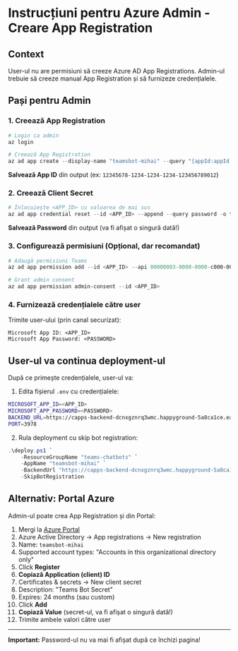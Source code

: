 # Instrucțiuni pentru Azure Admin - Creare App Registration

## Context
User-ul nu are permisiuni să creeze Azure AD App Registrations. Admin-ul trebuie să creeze manual App Registration și să furnizeze credențialele.

## Pași pentru Admin

### 1. Creează App Registration

```powershell
# Login ca admin
az login

# Creează App Registration
az ad app create --display-name "teamsbot-mihai" --query "{appId:appId,displayName:displayName}" -o json
```

**Salvează App ID** din output (ex: `12345678-1234-1234-1234-123456789012`)

### 2. Creează Client Secret

```powershell
# Înlocuiește <APP_ID> cu valoarea de mai sus
az ad app credential reset --id <APP_ID> --append --query password -o tsv
```

**Salvează Password** din output (va fi afișat o singură dată!)

### 3. Configurează permisiuni (Opțional, dar recomandat)

```powershell
# Adaugă permisiuni Teams
az ad app permission add --id <APP_ID> --api 00000003-0000-0000-c000-000000000000 --api-permissions e1fe6dd8-ba31-4d61-89e7-88639da4683d=Scope

# Grant admin consent
az ad app permission admin-consent --id <APP_ID>
```

### 4. Furnizează credențialele către user

Trimite user-ului (prin canal securizat):
```
Microsoft App ID: <APP_ID>
Microsoft App Password: <PASSWORD>
```

## User-ul va continua deployment-ul

După ce primește credențialele, user-ul va:

1. Edita fișierul `.env` cu credențialele:
```bash
MICROSOFT_APP_ID=<APP_ID>
MICROSOFT_APP_PASSWORD=<PASSWORD>
BACKEND_URL=https://capps-backend-dcnxgznrq3wmc.happyground-5a8ca1ce.eastus.azurecontainerapps.io
PORT=3978
```

2. Rula deployment cu skip bot registration:
```powershell
.\deploy.ps1 `
    -ResourceGroupName "teams-chatbots" `
    -AppName "teamsbot-mihai" `
    -BackendUrl "https://capps-backend-dcnxgznrq3wmc.happyground-5a8ca1ce.eastus.azurecontainerapps.io" `
    -SkipBotRegistration
```

## Alternativ: Portal Azure

Admin-ul poate crea App Registration și din Portal:

1. Mergi la [Azure Portal](https://portal.azure.com)
2. Azure Active Directory → App registrations → New registration
3. Name: `teamsbot-mihai`
4. Supported account types: "Accounts in this organizational directory only"
5. Click **Register**
6. **Copiază Application (client) ID**
7. Certificates & secrets → New client secret
8. Description: "Teams Bot Secret"
9. Expires: 24 months (sau custom)
10. Click **Add**
11. **Copiază Value** (secret-ul, va fi afișat o singură dată!)
12. Trimite ambele valori către user

---

**Important:** Password-ul nu va mai fi afișat după ce închizi pagina!
